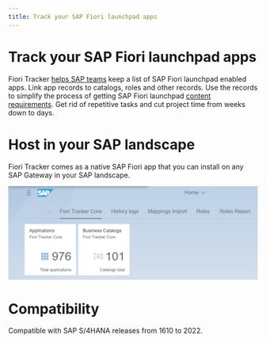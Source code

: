 ```yaml
---
title: Track your SAP Fiori launchpad apps
---
```


# Track your SAP Fiori launchpad apps

Fiori Tracker [helps SAP teams](satisfied-intrests-and-roles.md) keep a list of SAP Fiori launchpad enabled apps. Link app records to catalogs, roles and other records. Use the records to simplify the process of getting SAP Fiori launchpad [content requirements](usecases/SPS03/requirements-gathering.md). Get rid of repetitive tasks and cut project time from weeks down to days.

# Host in your SAP landscape
Fiori Tracker comes as a native SAP Fiori app that you can install on any SAP Gateway in your SAP landscape.

[![](res/tiles.png)](res/tiles.png)

# Compatibility
Compatible with SAP S/4HANA releases from 1610 to 2022.